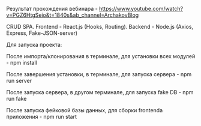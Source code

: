 Результат прохождения вебинара - https://www.youtube.com/watch?v=PGZ6HtgSeio&t=1840s&ab_channel=ArchakovBlog

CRUD SPA. Frontend - React.js (Hooks, Routing). Backend - Node.js (Axios, Express, Fake-JSON-server)

Для запуска проекта:

После импорта/клонирования в терминале, для установки всех модулей - npm install

После завершения установки, в терминале, для запуска сервера - npm run server

После запуска сервера, в другом терминале, для запуска fake DB - npm run fake

После запуска фейковой базы данных, для сборки frontenda приложения - npm run start
